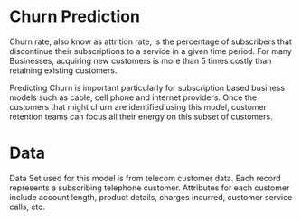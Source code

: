 # Churn Prediction

Churn rate, also know as attrition rate, is the percentage of subscribers that discontinue their subscriptions to a service in a given time period. For many Businesses, acquiring new customers is more than 5 times costly than retaining existing customers.

Predicting Churn is important particularly for subscription based business models such as cable, cell phone and internet providers. Once the customers that might churn are identified using this model, customer retention teams can focus all their energy on this subset of customers.

# Data
Data Set used for this model is from telecom customer data. Each record represents a subscribing telephone customer. Attributes for each customer include account length, product details, charges incurred, customer service calls, etc.
